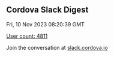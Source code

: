 ## Cordova Slack Digest
Fri, 10 Nov 2023 08:20:39 GMT

[User count: 4811](https://cordova.slack.com/)


Join the conversation at [slack.cordova.io](http://slack.cordova.io/)
